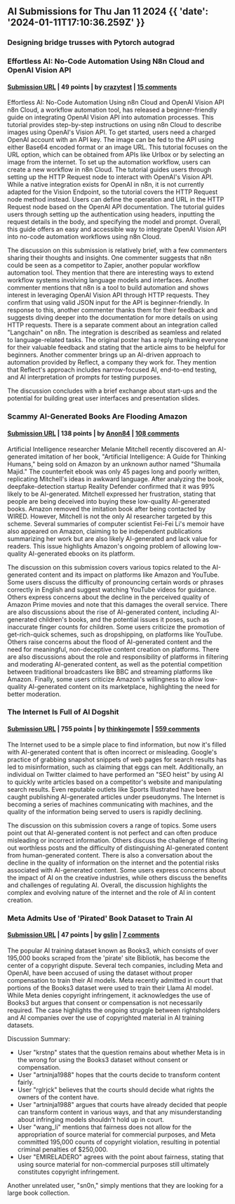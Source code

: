 ## AI Submissions for Thu Jan 11 2024 {{ 'date': '2024-01-11T17:10:36.259Z' }}

### Designing bridge trusses with Pytorch autograd

### Effortless AI: No-Code Automation Using N8n Cloud and OpenAI Vision API

#### [Submission URL](https://n8n-automation.com/2024/01/11/open-ai-vision-api/) | 49 points | by [crazytest](https://news.ycombinator.com/user?id=crazytest) | [15 comments](https://news.ycombinator.com/item?id=38956857)

Effortless AI: No-Code Automation Using n8n Cloud and OpenAI Vision API
n8n Cloud, a workflow automation tool, has released a beginner-friendly guide on integrating OpenAI Vision API into automation processes. This tutorial provides step-by-step instructions on using n8n Cloud to describe images using OpenAI's Vision API. 
To get started, users need a charged OpenAI account with an API key. The image can be fed to the API using either Base64 encoded format or an image URL. This tutorial focuses on the URL option, which can be obtained from APIs like Urlbox or by selecting an image from the internet. 
To set up the automation workflow, users can create a new workflow in n8n Cloud. The tutorial guides users through setting up the HTTP Request node to interact with OpenAI's Vision API. While a native integration exists for OpenAI in n8n, it is not currently adapted for the Vision Endpoint, so the tutorial covers the HTTP Request node method instead. 
Users can define the operation and URL in the HTTP Request node based on the OpenAI API documentation. The tutorial guides users through setting up the authentication using headers, inputting the request details in the body, and specifying the model and prompt. 
Overall, this guide offers an easy and accessible way to integrate OpenAI Vision API into no-code automation workflows using n8n Cloud.

The discussion on this submission is relatively brief, with a few commenters sharing their thoughts and insights.
One commenter suggests that n8n could be seen as a competitor to Zapier, another popular workflow automation tool. They mention that there are interesting ways to extend workflow systems involving language models and interfaces.
Another commenter mentions that n8n is a tool to build automation and shows interest in leveraging OpenAI Vision API through HTTP requests. They confirm that using valid JSON input for the API is beginner-friendly.
In response to this, another commenter thanks them for their feedback and suggests diving deeper into the documentation for more details on using HTTP requests.
There is a separate comment about an integration called "Langchain" on n8n. The integration is described as seamless and related to language-related tasks.
The original poster has a reply thanking everyone for their valuable feedback and stating that the article aims to be helpful for beginners.
Another commenter brings up an AI-driven approach to automation provided by Reflect, a company they work for. They mention that Reflect's approach includes narrow-focused AI, end-to-end testing, and AI interpretation of prompts for testing purposes.

The discussion concludes with a brief exchange about start-ups and the potential for building great user interfaces and presentation slides.

### Scammy AI-Generated Books Are Flooding Amazon

#### [Submission URL](https://www.wired.com/story/scammy-ai-generated-books-flooding-amazon/) | 138 points | by [Anon84](https://news.ycombinator.com/user?id=Anon84) | [108 comments](https://news.ycombinator.com/item?id=38951084)

Artificial Intelligence researcher Melanie Mitchell recently discovered an AI-generated imitation of her book, "Artificial Intelligence: A Guide for Thinking Humans," being sold on Amazon by an unknown author named "Shumaila Majid." The counterfeit ebook was only 45 pages long and poorly written, replicating Mitchell's ideas in awkward language. After analyzing the book, deepfake-detection startup Reality Defender confirmed that it was 99% likely to be AI-generated. Mitchell expressed her frustration, stating that people are being deceived into buying these low-quality AI-generated books. Amazon removed the imitation book after being contacted by WIRED. However, Mitchell is not the only AI researcher targeted by this scheme. Several summaries of computer scientist Fei-Fei Li's memoir have also appeared on Amazon, claiming to be independent publications summarizing her work but are also likely AI-generated and lack value for readers. This issue highlights Amazon's ongoing problem of allowing low-quality AI-generated ebooks on its platform.

The discussion on this submission covers various topics related to the AI-generated content and its impact on platforms like Amazon and YouTube. Some users discuss the difficulty of pronouncing certain words or phrases correctly in English and suggest watching YouTube videos for guidance. Others express concerns about the decline in the perceived quality of Amazon Prime movies and note that this damages the overall service. There are also discussions about the rise of AI-generated content, including AI-generated children's books, and the potential issues it poses, such as inaccurate finger counts for children. Some users criticize the promotion of get-rich-quick schemes, such as dropshipping, on platforms like YouTube. Others raise concerns about the flood of AI-generated content and the need for meaningful, non-deceptive content creation on platforms. There are also discussions about the role and responsibility of platforms in filtering and moderating AI-generated content, as well as the potential competition between traditional broadcasters like BBC and streaming platforms like Amazon. Finally, some users criticize Amazon's willingness to allow low-quality AI-generated content on its marketplace, highlighting the need for better moderation.

### The Internet Is Full of AI Dogshit

#### [Submission URL](https://aftermath.site/the-internet-is-full-of-ai-dogshit) | 755 points | by [thinkingemote](https://news.ycombinator.com/user?id=thinkingemote) | [559 comments](https://news.ycombinator.com/item?id=38952526)

The Internet used to be a simple place to find information, but now it's filled with AI-generated content that is often incorrect or misleading. Google's practice of grabbing snapshot snippets of web pages for search results has led to misinformation, such as claiming that eggs can melt. Additionally, an individual on Twitter claimed to have performed an "SEO heist" by using AI to quickly write articles based on a competitor's website and manipulating search results. Even reputable outlets like Sports Illustrated have been caught publishing AI-generated articles under pseudonyms. The Internet is becoming a series of machines communicating with machines, and the quality of the information being served to users is rapidly declining.

The discussion on this submission covers a range of topics. Some users point out that AI-generated content is not perfect and can often produce misleading or incorrect information. Others discuss the challenge of filtering out worthless posts and the difficulty of distinguishing AI-generated content from human-generated content. There is also a conversation about the decline in the quality of information on the internet and the potential risks associated with AI-generated content. Some users express concerns about the impact of AI on the creative industries, while others discuss the benefits and challenges of regulating AI. Overall, the discussion highlights the complex and evolving nature of the internet and the role of AI in content creation.

### Meta Admits Use of 'Pirated' Book Dataset to Train AI

#### [Submission URL](https://torrentfreak.com/meta-admits-use-of-pirated-book-dataset-to-train-ai-240111/) | 47 points | by [gslin](https://news.ycombinator.com/user?id=gslin) | [7 comments](https://news.ycombinator.com/item?id=38956868)

The popular AI training dataset known as Books3, which consists of over 195,000 books scraped from the 'pirate' site Bibliotik, has become the center of a copyright dispute. Several tech companies, including Meta and OpenAI, have been accused of using the dataset without proper compensation to train their AI models. Meta recently admitted in court that portions of the Books3 dataset were used to train their Llama AI model. While Meta denies copyright infringement, it acknowledges the use of Books3 but argues that consent or compensation is not necessarily required. The case highlights the ongoing struggle between rightsholders and AI companies over the use of copyrighted material in AI training datasets.

Discussion Summary:

- User "krstnp" states that the question remains about whether Meta is in the wrong for using the Books3 dataset without consent or compensation.
- User "artninja1988" hopes that the courts decide to transform content fairly.
- User "rglrjck" believes that the courts should decide what rights the owners of the content have.
- User "artninja1988" argues that courts have already decided that people can transform content in various ways, and that any misunderstanding about infringing models shouldn't hold up in court.
- User "wang_li" mentions that fairness does not allow for the appropriation of source material for commercial purposes, and Meta committed 195,000 counts of copyright violation, resulting in potential criminal penalties of $250,000.
- User "EMIRELADERO" agrees with the point about fairness, stating that using source material for non-commercial purposes still ultimately constitutes copyright infringement.

Another unrelated user, "sn0n," simply mentions that they are looking for a large book collection.

